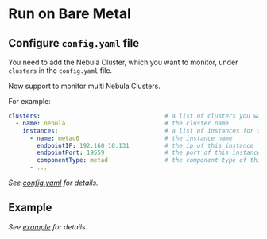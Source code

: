 # Run on Bare Metal

## Configure `config.yaml` file

You need to add the Nebula Cluster, which you want to monitor, under `clusters` in the `config.yaml` file.

Now support to monitor multi Nebula Clusters.

For example:

```yaml
clusters:                                   # a list of clusters you want to monitor
  - name: nebula                            # the cluster name
    instances:                              # a list of instances for this cluster
      - name: metad0                        # the instance name
        endpointIP: 192.168.10.131          # the ip of this instance
        endpointPort: 19559                 # the port of this instance
        componentType: metad                # the component type of this instance, optional value metad, graphd and storaged.
      - ...
```

_See [config.yaml](config.yaml) for details._

## Example

_See [example](example.md) for details._
